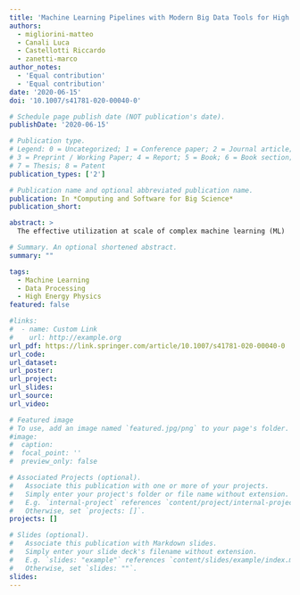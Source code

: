 ```yaml
---
title: 'Machine Learning Pipelines with Modern Big Data Tools for High Energy Physics'
authors:
  - migliorini-matteo
  - Canali Luca
  - Castellotti Riccardo
  - zanetti-marco
author_notes:
  - 'Equal contribution'
  - 'Equal contribution'
date: '2020-06-15'
doi: '10.1007/s41781-020-00040-0'

# Schedule page publish date (NOT publication's date).
publishDate: '2020-06-15'

# Publication type.
# Legend: 0 = Uncategorized; 1 = Conference paper; 2 = Journal article;
# 3 = Preprint / Working Paper; 4 = Report; 5 = Book; 6 = Book section;
# 7 = Thesis; 8 = Patent
publication_types: ['2']

# Publication name and optional abbreviated publication name.
publication: In *Computing and Software for Big Science*
publication_short: 

abstract: >
  The effective utilization at scale of complex machine learning (ML)   techniques for HEP use cases poses several technological challenges, most importantly on the actual implementation of dedicated end-to-end   data pipelines. A solution to these challenges is presented, which allows training neural network classifiers using solutions from the Big Data and data science ecosystems, integrated with tools, software,  and platforms common in the HEP environment. In particular, Apache Spark is exploited for data preparation and feature engineering, running the corresponding (Python) code interactively on Jupyter  notebooks. Key integrations and libraries that make Spark capable of ingesting data stored using ROOT format and accessed via the XRootD protocol, are described and discussed. Training of the neural network models, defined using the Keras API, is performed in a distributed fashion on Spark clusters by using BigDL with Analytics Zoo and also by using TensorFlow, notably for distributed training on CPU and GPU resources. The implementation and the results of the distributed training are described in detail in this work.

# Summary. An optional shortened abstract.
summary: ""

tags:
  - Machine Learning
  - Data Processing
  - High Energy Physics
featured: false

#links:
#  - name: Custom Link
#    url: http://example.org
url_pdf: https://link.springer.com/article/10.1007/s41781-020-00040-0
url_code:
url_dataset:
url_poster: 
url_project:
url_slides:
url_source:
url_video:

# Featured image
# To use, add an image named `featured.jpg/png` to your page's folder.
#image:
#  caption:
#  focal_point: ''
#  preview_only: false

# Associated Projects (optional).
#   Associate this publication with one or more of your projects.
#   Simply enter your project's folder or file name without extension.
#   E.g. `internal-project` references `content/project/internal-project/index.md`.
#   Otherwise, set `projects: []`.
projects: []

# Slides (optional).
#   Associate this publication with Markdown slides.
#   Simply enter your slide deck's filename without extension.
#   E.g. `slides: "example"` references `content/slides/example/index.md`.
#   Otherwise, set `slides: ""`.
slides:
---
```


